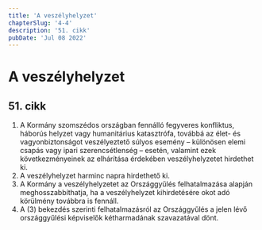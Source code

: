 ```yaml
---
title: 'A veszélyhelyzet'
chapterSlug: '4-4'
description: '51. cikk'
pubDate: 'Jul 08 2022'
---
```


# A veszélyhelyzet

## 51. cikk
1. A Kormány szomszédos országban fennálló fegyveres konfliktus, háborús helyzet vagy humanitárius katasztrófa, továbbá az élet- és vagyonbiztonságot veszélyeztető súlyos esemény – különösen elemi csapás vagy ipari szerencsétlenség – esetén, valamint ezek következményeinek az elhárítása érdekében veszélyhelyzetet hirdethet ki.
2. A veszélyhelyzet harminc napra hirdethető ki.
3. A Kormány a veszélyhelyzetet az Országgyűlés felhatalmazása alapján meghosszabbíthatja, ha a veszélyhelyzet kihirdetésére okot adó körülmény továbbra is fennáll.
4. A (3) bekezdés szerinti felhatalmazásról az Országgyűlés a jelen lévő országgyűlési képviselők kétharmadának szavazatával dönt.
